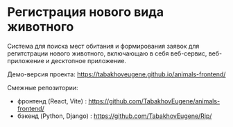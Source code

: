 # Регистрация нового вида животного
Система для поиска мест обитания и формирования заявок для регитстрации нового животного, включающаю в себя веб-сервис, веб-приложение и десктопное приложение.

Демо-версия проекта: https://tabakhoveugene.github.io/animals-frontend/

Смежные репозитории:
- фронтенд (React, Vite) : https://github.com/TabakhovEugene/animals-frontend/
- бэкенд (Python, Django) : https://github.com/TabakhovEugene/Rip/
